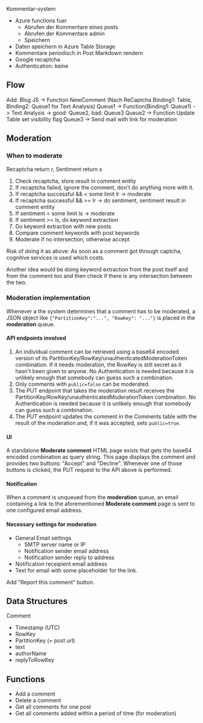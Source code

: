 Kommentar-system
* Azure functions fuer
    * Abrufen der Kommentare eines posts
    * Abrufen der Kommentare admin
    * Speichern
* Daten speichern in Azure Table Storage
* Kommentare periodisch in Post Markdown rendern
* Google recaptcha
* Authentication: keine

## Flow
Add: Blog JS -> Function NewComment (Nach ReCaptcha Binding1: Table, Binding2: Queue1 for Text Analysis)
Queue1 -> Function(Binding1: Queue1) -> Text Analysis -> good: Queue2, bad: Queue3
Queue2 -> Function Update Table set visibility flag
Queue3 -> Send mail with link for moderation

## Moderation

### When to moderate
Recaptcha return r, Sentiment return s

1. Check recaptcha, store result in comment entity
2. If recaptcha failed, ignore the comment, don't do anything more with it.
3. If recaptcha successful && < some limit lr -> moderate
4. If recaptcha successful && >= lr -> do sentiment, sentiment result in comment entity
5. If sentiment < some limit ls -> moderate
6. If sentiment >= ls, do keyword extraction
7. Do keyword extraction with new posts
8. Compare comment keywords with post keywords
9. Moderate if no intersection, otherwise accept

Risk of doing it as above: As soon as a comment got through captcha, cognitive services is used which costs.

Another idea would be doing keyword extraction from the post itself and from the comment too and then check if there is any intersection between the two.

### Moderation implementation
Whenever a the system determines that a comment has to be moderated, a JSON object like `{"PartitionKey":"...", "RowKey": "..."}` is placed in the **moderation** queue.

#### API endpoints involved
1. An individual comment can be retrieved using a base64 encoded version of its PartitionKey/RowKey/unauthenticatedModerationToken combination. If it needs moderation, the RowKey is still secret as it hasn't been given to anyone. No Authentication is needed because it is unlikely enough that somebody can guess such a combination.
2. Only comments with `public=false` can be moderated.
3. The PUT endpoint that takes the moderation result receives the PartitionKey/RowKey/unauthenticatedModerationToken combination. No Authentication is needed because it is unlikely enough that somebody can guess such a combination.
4. The PUT endpoint updates the comment in the Comments table with the result of the moderation and, if it was accepted, sets `public=true`.

#### UI
A standalone **Moderate comment** HTML page exists that gets the base64 encoded combination as query string. This page displays the comment and provides two buttons: "Accept" and "Decline". Whenever one of those buttons is clicked, the PUT request to the API above is performed.

#### Notification
When a comment is unqueued from the **moderation** queue, an email containing a link to the aforementioned **Moderate comment** page is sent to one configured email address.

#### Necessary settings for moderation
* General Email settings
  * SMTP server name or IP
  * Notification sender email address
  * Notification sender reply to address
* Notification receipient email address
* Text for email with some placeholder for the link.







Add "Report this comment" button.


## Data Structures
Comment
* Timestamp (UTC)
* RowKey
* PartitionKey (= post url)
* text
* authorName
* replyToRowKey


## Functions
* Add a comment
* Delete a comment
* Get all comments for one post
* Get all comments added within a period of time (for moderation)
